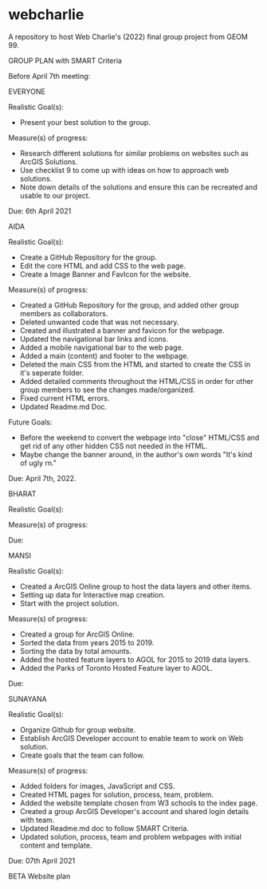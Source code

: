 # webcharlie
A repository to host Web Charlie's (2022) final group project from GEOM 99. 

GROUP PLAN with SMART Criteria

Before April 7th meeting:

EVERYONE

Realistic Goal(s):
- Present your best solution to the group.

Measure(s) of progress:
- Research different solutions for similar problems on websites such as ArcGIS Solutions.
- Use checklist 9 to come up with ideas on how to approach web solutions.
- Note down details of the solutions and ensure this can be recreated and usable to our project.  

Due: 6th April 2021

AIDA

Realistic Goal(s):
- Create a GitHub Repository for the group. 
- Edit the core HTML and add CSS to the web page. 
- Create a Image Banner and FavIcon for the website. 

Measure(s) of progress:
- Created a GitHub Repository for the group, and added other group members as collaborators. 
- Deleted unwanted code that was not necessary.
- Created and illustrated a banner and favicon for the webpage. 
- Updated the navigational bar links and icons. 
- Added a mobile navigational bar to the web page. 
- Added a main (content) and footer to the webpage.
- Deleted the main CSS from the HTML and started to create the CSS in it's seperate folder. 
- Added detailed comments throughout the HTML/CSS in order for other group members to see the changes made/organized.
- Fixed current HTML errors. 
- Updated Readme.md Doc. 

Future Goals: 
- Before the weekend to convert the webpage into "close" HTML/CSS and get rid of any other hidden CSS not needed in the HTML.
- Maybe change the banner around, in the author's own words "It's kind of ugly rn." 

Due: April 7th, 2022.

BHARAT

Realistic Goal(s):


Measure(s) of progress:

Due:

MANSI 

Realistic Goal(s):
- Created a ArcGIS Online group to host the data layers and other items.
- Setting up data for Interactive map creation.
- Start with the project solution.


Measure(s) of progress:
- Created a group for ArcGIS Online.
- Sorted the data from years 2015 to 2019.
- Sorting the data by total amounts.
- Added the hosted feature layers to AGOL for 2015 to 2019 data layers.
- Added the Parks of Toronto Hosted Feature layer to AGOL.


Due: 

SUNAYANA

Realistic Goal(s): 
- Organize Github for group website.
- Establish ArcGIS Developer account to enable team to work on Web solution.
- Create goals that the team can follow.


Measure(s) of progress:
- Added folders for images, JavaScript and CSS. 
- Created HTML pages for solution, process, team, problem.
- Added the website template chosen from W3 schools to the index page.
- Created a group  ArcGIS Developer's account and shared login details with team.
- Updated Readme.md doc to follow SMART Criteria.
- Updated solution, process, team and problem webpages with initial content and template. 


Due: 07th April 2021

BETA Website plan



